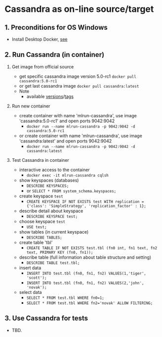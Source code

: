 # Cassandra as on-line source/target

## 1. Preconditions for OS Windows

 - Install Desktop Docker, [see](./desktopdocker.md)

## 2. Run Cassandra (in container)

1. Get image from official source
   - get specific cassandra image version 5.0-rc1 `docker pull cassandra:5.0-rc1`
   - or get last cassandra image `docker pull cassandra:latest`
   - Note
     - available [versions](https://hub.docker.com/_/cassandra)/[tags](https://hub.docker.com/_/cassandra/tags)

2. Run new container
   - create container with name 'mlrun-cassandra', use image 'cassandra:5.0-rc1' and open ports 9042:9042
     - `docker run --name mlrun-cassandra -p 9042:9042 -d cassandra:5.0-rc1`
   - or create container with name 'mlrun-cassandra', use image 'cassandra:latest' and open ports 9042:9042
     - `docker run --name mlrun-cassandra -p 9042:9042 -d cassandra:latest`

3. Test Cassandra in container
   - interactive access to the container
     - `docker exec -it mlrun-cassandra cqlsh`
   - show keyspaces (databases)
     - `DESCRIBE KEYSPACES;`
     - or `SELECT * FROM system_schema.keyspaces;`
   - create keyspace `test`
     - `CREATE KEYSPACE IF NOT EXISTS test WITH replication = {'class': 'SimpleStrategy', 'replication_factor' : 1};`
   - describe detail about keyspace
     - `DESCRIBE KEYSPACE test;`
   - choose keyspace `test`
     - `USE test;`
   - show tables (in current keyspace)
     - `DESCRIBE TABLES;` 
   - create table 'tbl'
     - `CREATE TABLE IF NOT EXISTS test.tbl (fn0 int, fn1 text, fn2 text, PRIMARY KEY (fn0, fn1));`
   - describe table (full information about table structure and setting)
     - `DESCRIBE TABLE test.tbl;`
   - insert data
     - `INSERT INTO test.tbl (fn0, fn1, fn2) VALUES(1,'tiger', 'scott');`
     - `INSERT INTO test.tbl (fn0, fn1, fn2) VALUES(2,'john', 'novak');`
   - select data
     - `SELECT * FROM test.tbl WHERE fn0=1;`
     - `SELECT * FROM test.tbl WHERE fn2='novak' ALLOW FILTERING;`

## 3. Use Cassandra for tests

   - TBD.